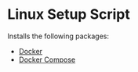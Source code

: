 # Linux Setup Script

Installs the following packages:
- [Docker](https://www.docker.com/)
- [Docker Compose](https://github.com/docker/compose)
